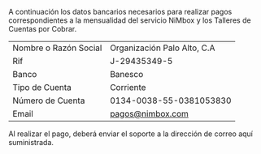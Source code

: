 A continuación los datos bancarios necesarios para realizar pagos
correspondientes a la mensualidad del servicio NiMbox y los Talleres de
Cuentas por Cobrar.

|                       |                             |
| --------------------- | --------------------------- |
| Nombre o Razón Social | Organización Palo Alto, C.A |
| Rif                   | J-29435349-5                |
| Banco                 | Banesco                     |
| Tipo de Cuenta        | Corriente                   |
| Número de Cuenta      | 0134-0038-55-0381053830     |
| Email                 | pagos@nimbox.com            |

Al realizar el pago, deberá enviar el soporte a la dirección de correo
aquí suministrada.
